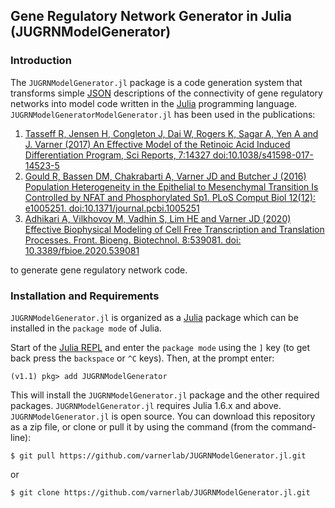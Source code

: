## Gene Regulatory Network Generator in Julia (JUGRNModelGenerator)

### Introduction ###
The ``JUGRNModelGenerator.jl`` package is a code generation system that transforms simple [JSON](https://www.json.org/json-en.html) descriptions of the connectivity of gene regulatory networks into model code written in the [Julia](http://julialang.org) programming language. ``JUGRNModelGeneratorModelGenerator.jl`` has been used in the publications:

1. [Tasseff R, Jensen H, Congleton J, Dai W, Rogers K, Sagar A, Yen A and J. Varner (2017) An Effective Model of the Retinoic Acid Induced Differentiation Program, Sci Reports, 7:14327 doi:10.1038/s41598-017-14523-5](https://www.nature.com/articles/s41598-017-14523-5)
2. [Gould R, Bassen DM, Chakrabarti A, Varner JD and Butcher J (2016) Population Heterogeneity in the Epithelial to Mesenchymal Transition Is Controlled by NFAT and Phosphorylated Sp1. PLoS Comput Biol 12(12): e1005251. doi:10.1371/journal.pcbi.1005251](http://journals.plos.org/ploscompbiol/article?id=10.1371/journal.pcbi.1005251)
3. [Adhikari A, Vilkhovoy M, Vadhin S, Lim HE and Varner JD (2020) Effective Biophysical Modeling of Cell Free Transcription and Translation Processes. Front. Bioeng. Biotechnol. 8:539081. doi: 10.3389/fbioe.2020.539081](https://www.frontiersin.org/articles/10.3389/fbioe.2020.539081/full)

to generate gene regulatory network code.

### Installation and Requirements
``JUGRNModelGenerator.jl`` is organized as a [Julia](http://julialang.org) package which can be installed in the ``package mode`` of Julia.

Start of the [Julia REPL](https://docs.julialang.org/en/v1/stdlib/REPL/index.html) and enter the ``package mode`` using the ``]`` key (to get back press the ``backspace`` or ``^C`` keys). Then, at the prompt enter:

    (v1.1) pkg> add JUGRNModelGenerator

This will install the ``JUGRNModelGenerator.jl`` package and the other required packages. ``JUGRNModelGenerator.jl`` requires Julia 1.6.x and above.
``JUGRNModelGenerator.jl`` is open source. You can download this repository as a zip file, or clone or pull it by using the command (from the command-line):

	$ git pull https://github.com/varnerlab/JUGRNModelGenerator.jl.git

or

	$ git clone https://github.com/varnerlab/JUGRNModelGenerator.jl.git
